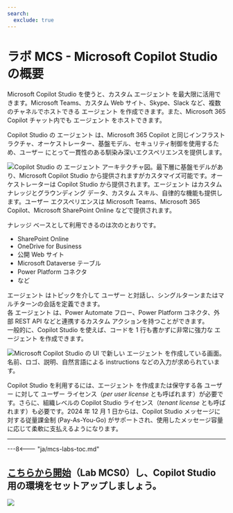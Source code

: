 ```yaml
---
search:
  exclude: true
---
```

# ラボ MCS - Microsoft Copilot Studio の概要

Microsoft Copilot Studio を使うと、カスタム エージェント を最大限に活用できます。Microsoft Teams、カスタム Web サイト、Skype、Slack など、複数のチャネルでホストできる エージェント を作成できます。また、Microsoft 365 Copilot チャット内でも エージェント をホストできます。

Copilot Studio の エージェント は、Microsoft 365 Copilot と同じインフラストラクチャ、オーケストレーター、基盤モデル、セキュリティ制御を使用するため、ユーザー にとって一貫性のある馴染み深いエクスペリエンスを提供します。

![Copilot Studio の エージェント アーキテクチャ図。最下層に基盤モデルがあり、Microsoft Copilot Studio から提供されますがカスタマイズ可能です。オーケストレーターは Copilot Studio から提供されます。エージェント はカスタム ナレッジとグラウンディング データ、カスタム スキル、自律的な機能も提供します。ユーザー エクスペリエンスは Microsoft Teams、Microsoft 365 Copilot、Microsoft SharePoint Online などで提供されます。](../../../assets/images/copilot-studio-agent.png)

ナレッジ ベースとして利用できるのは次のとおりです。

- SharePoint Online
- OneDrive for Business
- 公開 Web サイト
- Microsoft Dataverse テーブル
- Power Platform コネクタ
- など

エージェント はトピックを介して ユーザー と対話し、シングルターンまたはマルチターンの会話を定義できます。  
各 エージェント は、Power Automate フロー、Power Platform コネクタ、外部 REST API などと連携するカスタム アクションを持つことができます。  
一般的に、Copilot Studio を使えば、コードを 1 行も書かずに非常に強力な エージェント を作成できます。

![Microsoft Copilot Studio の UI で新しい エージェント を作成している画面。名前、ロゴ、説明、自然言語による instructions などの入力が求められています。](../../../assets/images/make-global-intro/copilot-studio-01.png)

Copilot Studio を利用するには、エージェント を作成または保守する各 ユーザー に対して ユーザー ライセンス（_per user license_ とも呼ばれます）が必要です。さらに、組織レベルの Copilot Studio ライセンス（_tenant license_ とも呼ばれます）も必要です。2024 年 12 月 1 日からは、Copilot Studio メッセージに対する従量課金制 (Pay-As-You-Go) がサポートされ、使用したメッセージ容量に応じて柔軟に支払えるようになります。

<hr />

---8<--- "ja/mcs-labs-toc.md"

## <a href="./00-prerequisites">こちらから開始</a>（Lab MCS0）し、Copilot Studio 用の環境をセットアップしましょう。

<img src="https://m365-visitor-stats.azurewebsites.net/copilot-camp/make/agent-builder/index" />